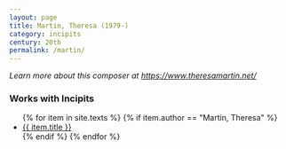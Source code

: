 ```yaml
---
layout: page
title: Martin, Theresa (1979-)
category: incipits
century: 20th
permalink: /martin/
---
```


*Learn more about this composer at <a href="https://www.theresamartin.net/" target="_blank">https://www.theresamartin.net/</a>*
<br/>

### Works with Incipits
<ul class="texts">
    {% for item in site.texts %}
      {% if item.author == "Martin, Theresa" %}
          <li class="text-title">
          <a href="{{ site.baseurl }}{{ item.url }}">
        {{ item.title }}
              </a>
    </li>
      {% endif %}
    {% endfor %}
</ul>
